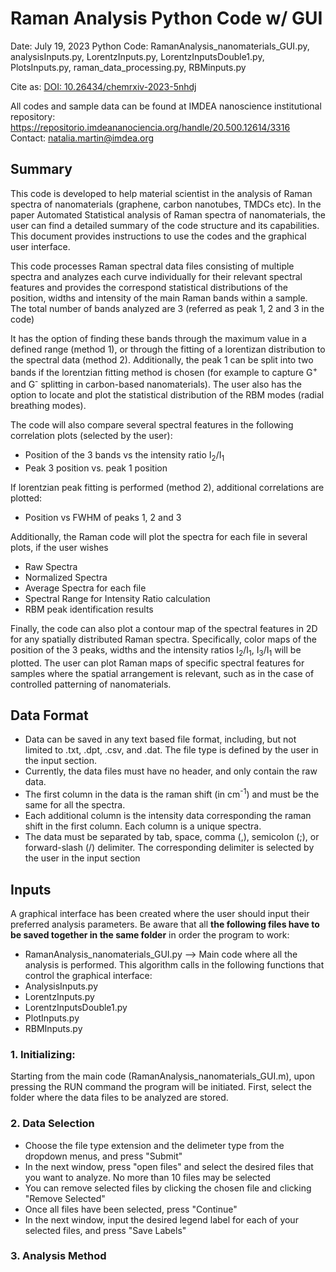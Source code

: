 # Raman Analysis Python Code w/ GUI
Date: July 19, 2023
Python Code: RamanAnalysis_nanomaterials_GUI.py, analysisInputs.py, LorentzInputs.py, LorentzInputsDouble1.py, PlotsInputs.py, raman_data_processing.py, RBMinputs.py

Cite as: [DOI: 10.26434/chemrxiv-2023-5nhdj](https://chemrxiv.org/engage/chemrxiv/article-details/645cc378fb40f6b3ee660d89)

All codes and sample data can be found at IMDEA nanoscience institutional repository: https://repositorio.imdeananociencia.org/handle/20.500.12614/3316
Contact: natalia.martin@imdea.org

## Summary

This code is developed to help material scientist in the analysis of Raman spectra of nanomaterials (graphene, carbon nanotubes, TMDCs etc). In the paper Automated Statistical analysis of Raman spectra of nanomaterials, the user can find a detailed summary of the code structure and its capabilities. This document provides instructions to use the codes and the graphical user interface. 

This code processes Raman spectral data files consisting of multiple spectra and analyzes each curve individually for their relevant spectral features and provides the correspond statistical distributions of the position, widths and intensity of the main Raman bands within a sample. The total number of bands analyzed are 3 (referred as peak 1, 2 and 3 in the code)

It has the option of finding these bands through the maximum value in a defined range (method 1), or through the fitting of a lorentizan distribution to the spectral data (method 2). Additionally, the peak 1 can be split into two bands if the lorentzian fitting method is chosen (for example to capture G<sup>+</sup> and G<sup>-</sup> splitting in carbon-based nanomaterials). The user also has the option to locate and plot the statistical distribution of the RBM modes (radial breathing modes).

The code will also compare several spectral features in the following correlation plots (selected by the user):

*	Position of the 3 bands vs the intensity ratio I<sub>2</sub>/I<sub>1</sub>
*	Peak 3 position vs. peak 1 position

If lorentzian peak fitting is performed (method 2), additional correlations are plotted:
*	Position vs FWHM of peaks 1, 2 and 3

Additionally, the Raman code will plot the spectra for each file in several plots, if the user wishes
*	Raw Spectra
*	Normalized Spectra
*	Average Spectra for each file
*	Spectral Range for Intensity Ratio calculation
*	RBM peak identification results

Finally, the code can also plot a contour map of the spectral features in 2D for any spatially distributed Raman spectra. Specifically, color maps of the position of the 3 peaks, widths and the intensity ratios I<sub>2</sub>/I<sub>1</sub>, I<sub>3</sub>/I<sub>1</sub> will be plotted. The user can plot Raman maps of specific spectral features for samples where the spatial arrangement is relevant, such as in the case of controlled patterning of nanomaterials.

## Data Format

* Data can be saved in any text based file format, including, but not limited to .txt, .dpt, .csv, and .dat. The file type is defined by the user in the input section.
* Currently, the data files must have no header, and only contain the raw data.
* The first column in the data is the raman shift (in cm<sup>-1</sup>) and must be the same for all the spectra.
* Each additional column is the intensity data corresponding the raman shift in the first column. Each column is a unique spectra.
* The data must be separated by tab, space, comma (,), semicolon (;), or forward-slash (/) delimiter. The corresponding delimiter is selected by the user in the input section


## Inputs
A graphical interface has been created where the user should input their preferred analysis parameters. Be aware that all <b>the following files have to be saved together in the same folder</b> in order the program to work:

* RamanAnalysis_nanomaterials_GUI.py —> Main code where all the analysis is performed. This algorithm calls in the following functions that control the graphical interface:
* AnalysisInputs.py
* LorentzInputs.py
* LorentzInputsDouble1.py
* PlotInputs.py
* RBMInputs.py

### 1. Initializing:
Starting from the main code (RamanAnalysis_nanomaterials_GUI.m), upon pressing the RUN command the program will be initiated.
First, select the folder where the data files to be analyzed are stored.

### 2. Data Selection
* Choose the file type extension and the delimeter type from the dropdown menus, and press "Submit"
* In the next window, press "open files" and select the desired files that you want to analyze. No more than 10 files may be selected
* You can remove selected files by clicking the chosen file and clicking "Remove Selected"
* Once all files have been selected, press "Continue"
* In the next window, input the desired legend label for each of your selected files, and press "Save Labels"

### 3. Analysis Method
